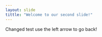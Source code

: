```yaml
---
layout: slide
tittle: "Welcome to our second slide!"
---
```

Changed test
use the left arrow to go back!
